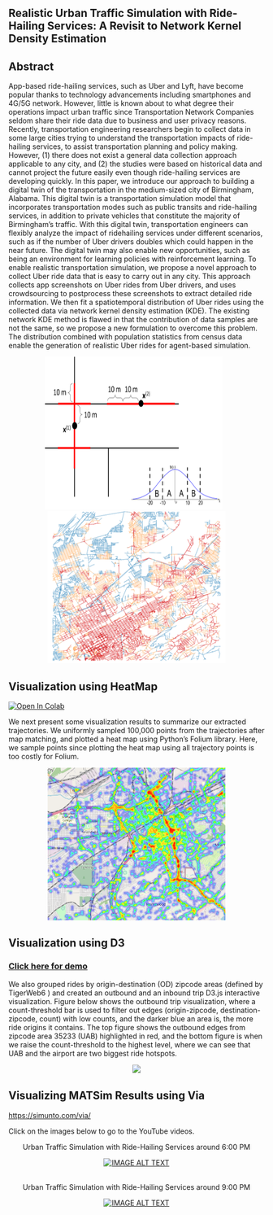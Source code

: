 ## Realistic Urban Traffic Simulation with Ride-Hailing Services: A Revisit to Network Kernel Density Estimation

## Abstract
App-based ride-hailing services, such as Uber and Lyft, have become
popular thanks to technology advancements including smartphones
and 4G/5G network. However, little is known about to what degree
their operations impact urban traffic since Transportation Network
Companies seldom share their ride data due to business and user
privacy reasons. Recently, transportation engineering researchers
begin to collect data in some large cities trying to understand the
transportation impacts of ride-hailing services, to assist transportation planning and policy making. However, (1) there does not exist
a general data collection approach applicable to any city, and (2) the
studies were based on historical data and cannot project the future
easily even though ride-hailing services are developing quickly.
In this paper, we introduce our approach to building a digital
twin of the transportation in the medium-sized city of Birmingham,
Alabama. This digital twin is a transportation simulation model
that incorporates transportation modes such as public transits and
ride-hailing services, in addition to private vehicles that constitute the majority of Birmingham’s traffic. With this digital twin,
transportation engineers can flexibly analyze the impact of ridehailing services under different scenarios, such as if the number of
Uber drivers doubles which could happen in the near future. The
digital twin may also enable new opportunities, such as being an
environment for learning policies with reinforcement learning.
To enable realistic transportation simulation, we propose a novel
approach to collect Uber ride data that is easy to carry out in any
city. This approach collects app screenshots on Uber rides from Uber
drivers, and uses crowdsourcing to postprocess these screenshots
to extract detailed ride information. We then fit a spatiotemporal
distribution of Uber rides using the collected data via network kernel density estimation (KDE). The existing network KDE method is
flawed in that the contribution of data samples are not the same, so
we propose a new formulation to overcome this problem. The distribution combined with population statistics from census data enable
the generation of realistic Uber rides for agent-based simulation.

<p align="center">
  <img src="imgs/netweight.png" width="350" height="300" />
  &nbsp;&nbsp; 
  <img src="imgs/std_200.png" width="350" height="300" />
</p>

## Visualization using HeatMap
[![Open In Colab](https://colab.research.google.com/assets/colab-badge.svg)](https://colab.research.google.com/github/jalal1/UberSim/blob/master/heatmap/Trajectory_Vis.ipynb)

We next present some visualization results to summarize our
extracted trajectories. We uniformly sampled 100,000 points from
the trajectories after map matching, and plotted a heat map using
Python’s Folium library. Here, we sample points since plotting
the heat map using all trajectory points is too costly for Folium.

<p align="center">
  <img src="imgs/heatmap.png" width="350" height="300"  />
</p>

## Visualization using D3
### [Click here for demo](https://inspiring-fox-a56ec4.netlify.app/)

We also grouped rides by origin-destination (OD) zipcode areas
(defined by TigerWeb6
) and created an outbound and an inbound
trip D3.js interactive visualization. Figure below shows the outbound
trip visualization, where a count-threshold bar is used to filter out
edges (origin-zipcode, destination-zipcode, count) with low counts,
and the darker blue an area is, the more ride origins it contains.
The top figure shows the outbound edges from zipcode area 35233
(UAB) highlighted in red, and the bottom figure is when we raise
the count-threshold to the highest level, where we can see that UAB
and the airport are two biggest ride hotspots.


<p align="center">
  <img src="imgs/vis.gif" />
</p>


## Visualizing MATSim Results using Via
https://simunto.com/via/

Click on the images below to go to the YouTube videos.


<div align="center">
<p align="center">Urban Traffic Simulation with Ride-Hailing Services around 6:00 PM</p>
  <a href="https://www.youtube.com/watch?v=NGCIqhzRFo4"><img src="https://img.youtube.com/vi/NGCIqhzRFo4/0.jpg" alt="IMAGE ALT TEXT"></a>
</div>
<br>

<div align="center">
<p align="center">Urban Traffic Simulation with Ride-Hailing Services around 9:00 PM</p>
  <a href="https://www.youtube.com/watch?v=rmTgLQlxt3w"><img src="https://img.youtube.com/vi/rmTgLQlxt3w/0.jpg" alt="IMAGE ALT TEXT"></a>
</div>